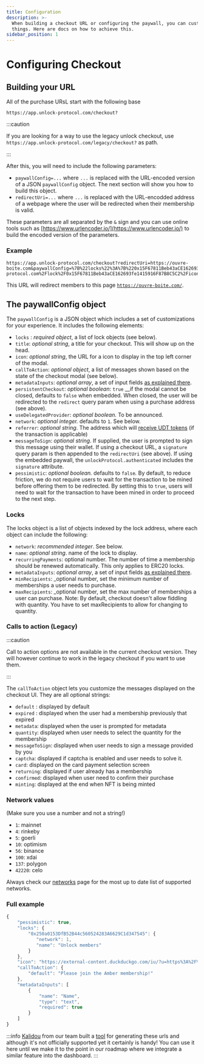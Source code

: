 ```yaml
---
title: Configuration
description: >-
  When building a checkout URL or configuring the paywall, you can customize
  things. Here are docs on how to achieve this.
sidebar_position: 1
---
```


# Configuring Checkout

## Building your URL

All of the purchase URsL start with the following base

```
https://app.unlock-protocol.com/checkout?
```

:::caution

If you are looking for a way to use the legacy unlock checkout, use `https://app.unlock-protocol.com/legacy/checkout?` as path.

:::


After this, you will need to include the following parameters:

- `paywallConfig=...` where `...` is replaced with the URL-encoded version of a JSON `paywallConfig` object. The next section will show you how to build this object.
- `redirectUri=...` where `...` is replaced with the URL-encodded address of a webpage where the user will be redirected when their membership is valid.

These parameters are all separated by the `&` sign and you can use online tools such as [https://www.urlencoder.io/](https://www.urlencoder.io/) to build the encoded version of the parameters.

### Example

```text
https://app.unlock-protocol.com/checkout?redirectUri=https://ouvre-boite.com&paywallConfig=%7B%22locks%22%3A%7B%220x15F67811Beb43aCE162693fe1415916F87B8C5C2%22%3A%7B%22network%22%3A137%7D%7D%2C%22persistentCheckout%22%3Atrue%2C%22icon%22%3A%22https%3A%2F%2Frinkeby.locksmith.unlock-protocol.com%2Flock%2F0x15F67811Beb43aCE162693fe1415916F87B8C5C2%2Ficon%22%7D
```

This URL will redirect members to this page [`https://ouvre-boite.com/`](https://ouvre-boite.com/).

## The paywallConfig object

The `paywallConfig` is a JSON object which includes a set of customizations for your experience. It includes the following elements:

- `locks` : _required object_, a list of lock objects \(see below\).
- `title`: _optional string_, a title for your checkout. This will show up on the head.
- `icon`: _optional string_, the URL for a icon to display in the top left corner of the modal.
- `callToAction`: _optional object_, a list of messages shown based on the state of the checkout modal \(see below\).
- `metadataInputs`: _optional array_, a set of input fields [as explained there](./collecting-metadata.md).
- `persistentCheckout`: _optional boolean_: `true` \_\_if the modal cannot be closed, defaults to `false` when embedded. When closed, the user will be redirected to the `redirect` query param when using a purchase address \(see above\).
- `useDelegatedProvider`: _optional boolean._ To be announced.
- `network`: _optional integer._ defaults to `1`. See below.
- `referrer`: _optional string_. The address which will [receive UDT tokens](../../governance/the-unlock-token/) \(if the transaction is applicable\)
- `messageToSign`: _optional string_. If supplied, the user is prompted to sign this message using their wallet. If using a checkout URL, a `signature` query param is then appended to the `redirectUri` \(see above\). If using the embedded paywall, the `unlockProtocol.authenticated` includes the `signature` attribute.
- `pessimistic`: _optional boolean._ defaults to `false`_._ By default, to reduce friction, we do not require users to wait for the transaction to be mined before offering them to be redirected. By setting this to `true`, users will need to wait for the transaction to have been mined in order to proceed to the next step.

### Locks

The locks object is a list of objects indexed by the lock address, where each object can include the following:

- `network`: _recommended integer_. See below.
- `name`: _optional string_. name of the lock to display.
- `recurringPayments`: optional number. The number of time a membership should be renewed automatically. This only applies to ERC20 locks.
- `metadataInputs`: _optional array_, a set of input fields [as explained there](./collecting-metadata.md).
- `minRecipients`: \_optional number, set the minimum number of memberships a user needs to purchase.
- `maxRecipients`: \_optional number, set the max number of memberships a user can purchase. Note: By default, checkout doesn't allow fiddling with quantity. You have to set maxRecipients to allow for changing to quantity.

### Calls to action (Legacy)

:::caution

Call to action options are not available in the current checkout version. They will however continue to work in the legacy checkout if you want to use them.

:::

The `callToAction` object lets you customize the messages displayed on the checkout UI. They are all optional strings:

- `default` : displayed by default
- `expired` : displayed when the user had a membership previously that expired
- `metadata`: displayed when the user is prompted for metadata
- `quantity`: displayed when user needs to select the quantity for the membership
- `messageToSign`: displayed when user needs to sign a message provided by you
- `captcha`: displayed if captcha is enabled and user needs to solve it.
- `card`: displayed on the card payment selection screen
- `returning`: displayed if user already has a membership
- `confirmed`: displayed when user need to confirm their purchase
- `minting`: displayed at the end when NFT is being minted

### Network values

(Make sure you use a number and not a string!)

- `1`: mainnet
- `4`: rinkeby
- `5`: goerli
- `10`: optimism
- `56`: binance
- `100`: xdai
- `137`: polygon
- `42220`: celo

Always check our [networks](../../core-protocol/unlock/networks) page for the most up to date list of supported networks.

### Full example

```javascript
{
    "pessimistic": true,
    "locks": {
        "0x250a0153DfB52B44c560524283A6629C1d347545": {
           "network": 1,
           "name": "Unlock members"
        }
    },
    "icon": "https://external-content.duckduckgo.com/iu/?u=https%3A%2F%2Ftse1.mm.bing.net%2Fth%3Fid%3DOIP.10UUFNA8oLdFdDpzt-Em_QHaHa%26pid%3DApi&f=1",
    "callToAction": {
        "default": "Please join the Amber membership!"
    },
    "metadataInputs": [
        {
            "name": "Name",
            "type": "text",
            "required": true
        }
    ]
}
```
:::info
[Kalidou](https://twitter.com/kld_diagne) from our team built a [tool](https://unlocktool.d2qjhh2wsxjcef.amplifyapp.com/) for generating these urls and although
it's not officially supported yet it certainly is handy! You can use it here until
we make it to the point in our roadmap where we integrate a similar feature into
the dashboard.
:::
